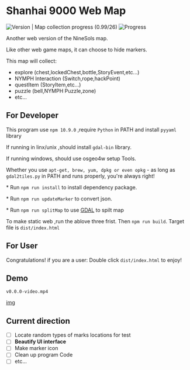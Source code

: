 <link href="node_modules/bootstrap/dist/css/bootstrap.min.css" rel="stylesheet" type="text/css">

# Shanhai 9000 Web Map

![Version](https://img.shields.io/badge/version-0.0.1.1-blue) | Map collection progress (0.99/26) ![Progress](https://geps.dev/progress/1)

Another web version of the NineSols map.

Like other web game maps, it can choose to hide markers.

This map will collect:

- explore (chest,lockedChest,bottle,StoryEvent,etc...)
- NYMPH Interaction (Switch,rope,hackPoint)
- questItem (StoryItem,etc...)
- puzzle  (bell,NYMPH Puzzle,zone)
- etc...

## For Developer

This program use  `npm 10.9.0` ,require `Python` in PATH and install `pyyaml` library

If running in linx/unix ,should install `gdal-bin` library.

If running windows, should use osgeo4w setup Tools.

Whether you use `apt-get, brew, yum, dpkg or even opkg` - as long as `gdal2tiles.py` in PATH and runs properly, you're always right!

\* Run `npm run install`  to install dependency package.

\* Run `npm run updateMarker` to convert json.

\* Run `npm run splitMap` to use [GDAL](https://gdal.org/en/stable/) to spilt map

To make static web ,run the ablove three frist. Then `npm run build`. Target file is `dist/index.html`

## For User

Congratulations! if you are a user:  Double click `dist/index.html` to enjoy!

## Demo

`v0.0.0-video.mp4`

[img](image/v0.0.1.1-video.mp4)

## Current direction

- [ ] Locate random types of marks locations for test
- [ ] **Beautify UI interface**
- [ ] Make marker icon
- [ ] Clean up program Code
- [ ] etc...
